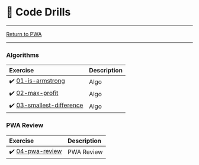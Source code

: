# :dart: Code Drills

<hr> 

[Return to PWA](../README.md)

<hr> 


### Algorithms

|  Exercise |  Description |
|:--	|:--
| :heavy_check_mark: [01-is-armstrong](00-algorithms/01-is-armstrong/README.md) | Algo |
| :heavy_check_mark: [02-max-profit](00-algorithms/02-max-profit/README.md) | Algo |
| :heavy_check_mark: [03-smallest-difference](00-algorithms/03-smallest-difference/README.md) | Algo |


### PWA Review

|  Exercise |  Description |
|:--	|:--
| :heavy_check_mark: [04-pwa-review](./04-pwa-review/) | PWA Review |


